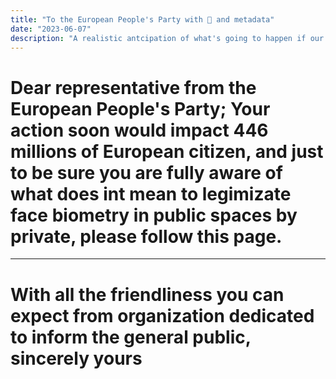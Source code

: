 ```yaml
---
title: "To the European People's Party with 💋 and metadata"
date: "2023-06-07"
description: "A realistic antcipation of what's going to happen if our representative legitimize RBI in public spaces"
---
```


# Dear representative from the European People's Party; Your action soon would impact 446 millions of European citizen, and just to be sure you are fully aware of what does int mean to legimizate face biometry in public spaces by private, please follow this page.

---

<div id="only--you" class="container"> </div>

# With all the friendliness you can expect from organization dedicated to inform the general public, sincerely yours

<script type="text/javascript" src="/js/group.js"></script>

<style>
  .image-item {
    color: #4a026a !important;
    width: 600px !important;
  }
  .contained-info {
    width: 390px !important;
  }
  .contained-image {
    margin-top: 20px;
  }
  .twitter-handle {
    font-size: 1.3em;
    line-height: 2em;
    color: lightblue;
    font-weight: 800;
  }

</style>

<script type="text/javascript">
  try {
    rendermeps();
  } catch (error) {
    console.log(`Error: ${error.message}`);
    $("#only--you").text(`Error: ${error.message}`);
  }
</script>
